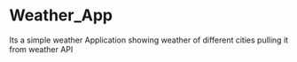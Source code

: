 # Weather_App
Its a simple weather Application showing weather of different cities pulling it from weather API
